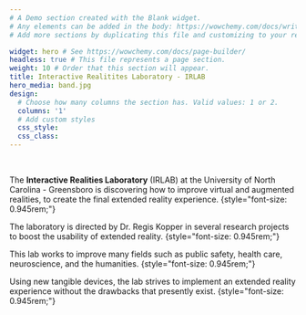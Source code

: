 ```yaml
---
# A Demo section created with the Blank widget.
# Any elements can be added in the body: https://wowchemy.com/docs/writing-markdown-latex/
# Add more sections by duplicating this file and customizing to your requirements.

widget: hero # See https://wowchemy.com/docs/page-builder/
headless: true # This file represents a page section.
weight: 10 # Order that this section will appear.
title: Interactive Realitites Laboratory - IRLAB
hero_media: band.jpg
design:
  # Choose how many columns the section has. Valid values: 1 or 2.
  columns: '1'
  # Add custom styles
  css_style: 
  css_class: 
---
```


<br>

The **Interactive Realities Laboratory** (IRLAB) at the University of North Carolina - Greensboro is discovering how to improve virtual and augmented realities, to create the final extended reality experience.
{style="font-size: 0.945rem;"}

The laboratory is directed by Dr. Regis Kopper in several research projects to boost the usability of extended reality.
{style="font-size: 0.945rem;"}

This lab works to improve many fields such as public safety, health care, neuroscience, and the humanities.
{style="font-size: 0.945rem;"}

Using new tangible devices, the lab strives to implement an extended reality experience without the drawbacks that presently exist.
{style="font-size: 0.945rem;"}

